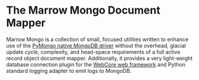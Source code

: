 # The Marrow Mongo Document Mapper

Marrow Mongo is a collection of small, focused utilities written to enhance use of the [PyMongo native MongoDB driver](http://api.mongodb.com/python/current/) without the overhead, glacial update cycle, complexity, and head-space requirements of a full active record object document mapper. Additionally, it provides a very light-weight database connection plugin for the [WebCore web framework](https://github.com/marrow/WebCore) and Python standard logging adapter to emit logs to MongoDB.
